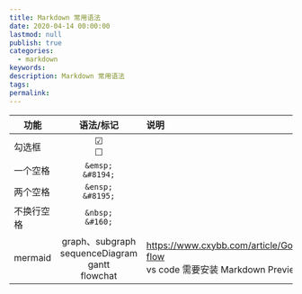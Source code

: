 ```yaml
---
title: Markdown 常用语法
date: 2020-04-14 00:00:00
lastmod: null
publish: true
categories: 
  - markdown
keywords: 
description: Markdown 常用语法
tags: 
permalink:
---
```


功能 | 语法/标记 | 说明
--- | :---: | :---
勾选框 | &#9745; <br> &#9744; |
一个空格 | ```&emsp;```<br>```&#8194;``` |
两个空格 | ```&ensp;```<br>```&#8195;``` |
不换行空格 | ```&nbsp;```<br>```&#160;``` |
mermaid | graph、subgraph<br>sequenceDiagram<br>gantt<br>flowchat | https://www.cxybb.com/article/Gordo_Li/103268147#21-flow<br>vs code 需要安装 Markdown Preview Enhanced 插件
